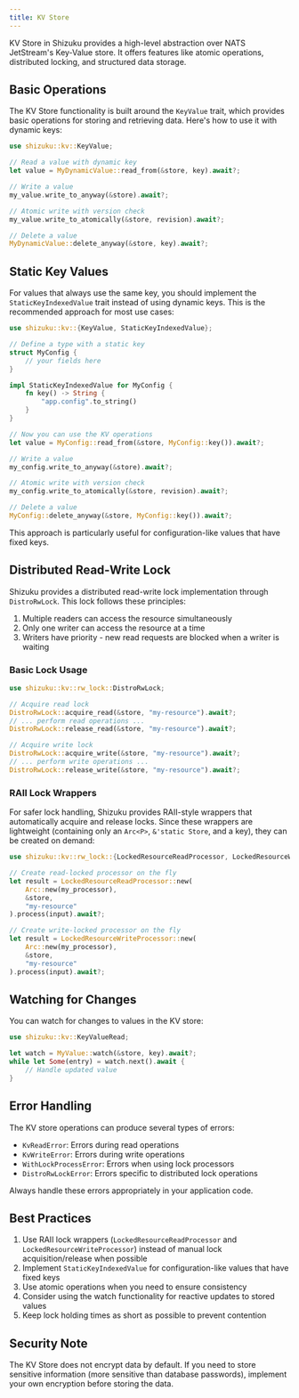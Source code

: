 ```yaml
---
title: KV Store
---
```


KV Store in Shizuku provides a high-level abstraction over NATS JetStream's Key-Value store. It offers features like atomic operations, distributed locking, and structured data storage.

## Basic Operations

The KV Store functionality is built around the `KeyValue` trait, which provides basic operations for storing and retrieving data. Here's how to use it with dynamic keys:

```rust
use shizuku::kv::KeyValue;

// Read a value with dynamic key
let value = MyDynamicValue::read_from(&store, key).await?;

// Write a value
my_value.write_to_anyway(&store).await?;

// Atomic write with version check
my_value.write_to_atomically(&store, revision).await?;

// Delete a value
MyDynamicValue::delete_anyway(&store, key).await?;
```

## Static Key Values

For values that always use the same key, you should implement the `StaticKeyIndexedValue` trait instead of using dynamic keys. This is the recommended approach for most use cases:

```rust
use shizuku::kv::{KeyValue, StaticKeyIndexedValue};

// Define a type with a static key
struct MyConfig {
    // your fields here
}

impl StaticKeyIndexedValue for MyConfig {
    fn key() -> String {
        "app.config".to_string()
    }
}

// Now you can use the KV operations
let value = MyConfig::read_from(&store, MyConfig::key()).await?;

// Write a value
my_config.write_to_anyway(&store).await?;

// Atomic write with version check
my_config.write_to_atomically(&store, revision).await?;

// Delete a value
MyConfig::delete_anyway(&store, MyConfig::key()).await?;
```

This approach is particularly useful for configuration-like values that have fixed keys.

## Distributed Read-Write Lock

Shizuku provides a distributed read-write lock implementation through `DistroRwLock`. This lock follows these principles:
1. Multiple readers can access the resource simultaneously
2. Only one writer can access the resource at a time
3. Writers have priority - new read requests are blocked when a writer is waiting

### Basic Lock Usage

```rust
use shizuku::kv::rw_lock::DistroRwLock;

// Acquire read lock
DistroRwLock::acquire_read(&store, "my-resource").await?;
// ... perform read operations ...
DistroRwLock::release_read(&store, "my-resource").await?;

// Acquire write lock
DistroRwLock::acquire_write(&store, "my-resource").await?;
// ... perform write operations ...
DistroRwLock::release_write(&store, "my-resource").await?;
```

### RAII Lock Wrappers

For safer lock handling, Shizuku provides RAII-style wrappers that automatically acquire and release locks. Since these wrappers are lightweight (containing only an `Arc<P>`, `&'static Store`, and a key), they can be created on demand:

```rust
use shizuku::kv::rw_lock::{LockedResourceReadProcessor, LockedResourceWriteProcessor};

// Create read-locked processor on the fly
let result = LockedResourceReadProcessor::new(
    Arc::new(my_processor),
    &store,
    "my-resource"
).process(input).await?;

// Create write-locked processor on the fly
let result = LockedResourceWriteProcessor::new(
    Arc::new(my_processor),
    &store,
    "my-resource"
).process(input).await?;
```

## Watching for Changes

You can watch for changes to values in the KV store:

```rust
use shizuku::kv::KeyValueRead;

let watch = MyValue::watch(&store, key).await?;
while let Some(entry) = watch.next().await {
    // Handle updated value
}
```

## Error Handling

The KV store operations can produce several types of errors:

- `KvReadError`: Errors during read operations
- `KvWriteError`: Errors during write operations
- `WithLockProcessError`: Errors when using lock processors
- `DistroRwLockError`: Errors specific to distributed lock operations

Always handle these errors appropriately in your application code.

## Best Practices

1. Use RAII lock wrappers (`LockedResourceReadProcessor` and `LockedResourceWriteProcessor`) instead of manual lock acquisition/release when possible
2. Implement `StaticKeyIndexedValue` for configuration-like values that have fixed keys
3. Use atomic operations when you need to ensure consistency
4. Consider using the watch functionality for reactive updates to stored values
5. Keep lock holding times as short as possible to prevent contention

## Security Note

The KV Store does not encrypt data by default. If you need to store sensitive information (more sensitive than database passwords), implement your own encryption before storing the data.

